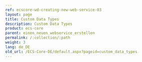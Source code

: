 ```yaml
---
ref: ecscore-wd-creating-new-web-service-03
layout: page
title: Custom Data Types
description: Custom Data Types
product: ecs-core
parent: einen_neuen_webservice_erstellen
permalink: /:collection/:path
weight: 3
lang: de_DE
old_url: /ECS-Core-DE/default.aspx?pageid=custom_data_types
---
```




